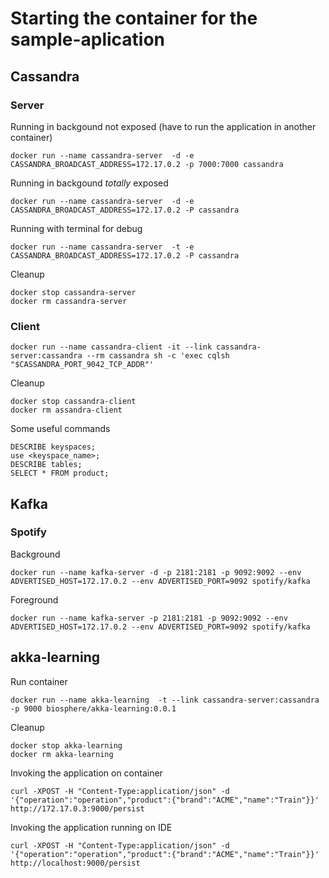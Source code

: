 # Starting the container for the sample-aplication
 
## Cassandra

### Server
Running in backgound not exposed (have to run the application in another container)
```
docker run --name cassandra-server  -d -e CASSANDRA_BROADCAST_ADDRESS=172.17.0.2 -p 7000:7000 cassandra
```

Running in backgound *totally* exposed
```
docker run --name cassandra-server  -d -e CASSANDRA_BROADCAST_ADDRESS=172.17.0.2 -P cassandra
```

Running with terminal for debug
```
docker run --name cassandra-server  -t -e CASSANDRA_BROADCAST_ADDRESS=172.17.0.2 -P cassandra
```

Cleanup 
```
docker stop cassandra-server
docker rm cassandra-server
```

### Client 
```
docker run --name cassandra-client -it --link cassandra-server:cassandra --rm cassandra sh -c 'exec cqlsh "$CASSANDRA_PORT_9042_TCP_ADDR"'
```
Cleanup 
```
docker stop cassandra-client
docker rm assandra-client
```
Some useful commands
```
DESCRIBE keyspaces;
use <keyspace_name>;
DESCRIBE tables;
SELECT * FROM product;

```

## Kafka

### Spotify

Background
```
docker run --name kafka-server -d -p 2181:2181 -p 9092:9092 --env ADVERTISED_HOST=172.17.0.2 --env ADVERTISED_PORT=9092 spotify/kafka
```

Foreground
```
docker run --name kafka-server -p 2181:2181 -p 9092:9092 --env ADVERTISED_HOST=172.17.0.2 --env ADVERTISED_PORT=9092 spotify/kafka
```

## akka-learning

Run container
```
docker run --name akka-learning  -t --link cassandra-server:cassandra -p 9000 biosphere/akka-learning:0.0.1
```
Cleanup 
```
docker stop akka-learning
docker rm akka-learning
```

Invoking the application on container
```
curl -XPOST -H "Content-Type:application/json" -d '{"operation":"operation","product":{"brand":"ACME","name":"Train"}}' http://172.17.0.3:9000/persist
```

Invoking the application running on IDE
```
curl -XPOST -H "Content-Type:application/json" -d '{"operation":"operation","product":{"brand":"ACME","name":"Train"}}' http://localhost:9000/persist
```
